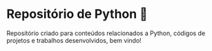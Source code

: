 # Repositório de Python :snake:

Repositório criado para conteúdos relacionados a Python, códigos de projetos e trabalhos desenvolvidos, bem vindo!



 
